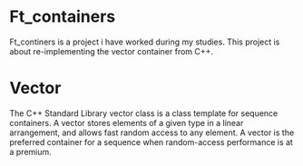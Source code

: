 # Ft_containers
Ft_continers is a project i have worked during my studies. This project is about re-implementing the vector container from C++.
# Vector
The C++ Standard Library vector class is a class template for sequence containers. A vector stores elements of a given type in a linear arrangement, 
and allows fast random access to any element. A vector is the preferred container for a sequence when random-access performance is at a premium.
